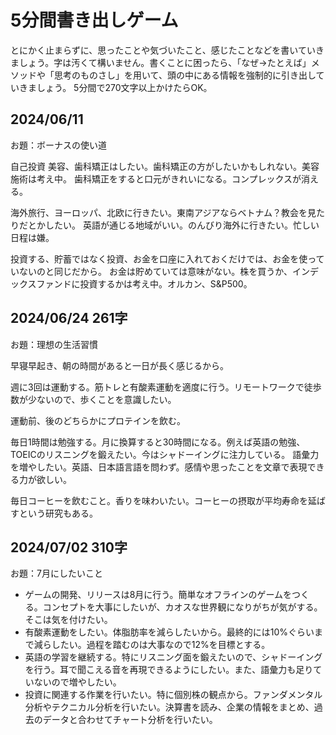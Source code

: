 # 5分間書き出しゲーム
とにかく止まらずに、思ったことや気づいたこと、感じたことなどを書いていきましょう。字は汚くて構いません。書くことに困ったら、「なぜ→たとえば」メソッドや「思考のものさし」を用いて、頭の中にある情報を強制的に引き出していきましょう。
5分間で270文字以上かけたらOK。


## 2024/06/11
お題：ボーナスの使い道

自己投資
美容、歯科矯正はしたい。歯科矯正の方がしたいかもしれない。美容施術は考え中。
歯科矯正をすると口元がきれいになる。コンプレックスが消える。

海外旅行、ヨーロッパ、北欧に行きたい。東南アジアならベトナム？教会を見たりだとかしたい。
英語が通じる地域がいい。のんびり海外に行きたい。忙しい日程は嫌。

投資する、貯蓄ではなく投資、お金を口座に入れておくだけでは、お金を使っていないのと同じだから。
お金は貯めていては意味がない。株を買うか、インデックスファンドに投資するかは考え中。オルカン、S&P500。

## 2024/06/24 261字
お題：理想の生活習慣

早寝早起き、朝の時間があると一日が長く感じるから。

週に3回は運動する。筋トレと有酸素運動を適度に行う。リモートワークで徒歩数が少ないので、歩くことを意識したい。

運動前、後のどちらかにプロテインを飲む。

毎日1時間は勉強する。月に換算すると30時間になる。例えば英語の勉強、TOEICのリスニングを鍛えたい。今はシャドーイングに注力している。
語彙力を増やしたい。英語、日本語言語を問わず。感情や思ったことを文章で表現できる力が欲しい。

毎日コーヒーを飲むこと。香りを味わいたい。コーヒーの摂取が平均寿命を延ばすという研究もある。

## 2024/07/02 310字
お題：7月にしたいこと

* ゲームの開発、リリースは8月に行う。簡単なオフラインのゲームをつくる。コンセプトを大事にしたいが、カオスな世界観になりがちが気がする。そこは気を付けたい。
* 有酸素運動をしたい。体脂肪率を減らしたいから。最終的には10%ぐらいまで減らしたい。過程を踏むのは大事なので12%を目標とする。
* 英語の学習を継続する。特にリスニング面を鍛えたいので、シャドーイングを行う。耳で聞こえる音を再現できるようにしたい。また、語彙力も足りていないので増やしたい。
* 投資に関連する作業を行いたい。特に個別株の観点から。ファンダメンタル分析やテクニカル分析を行いたい。決算書を読み、企業の情報をまとめ、過去のデータと合わせてチャート分析を行いたい。


